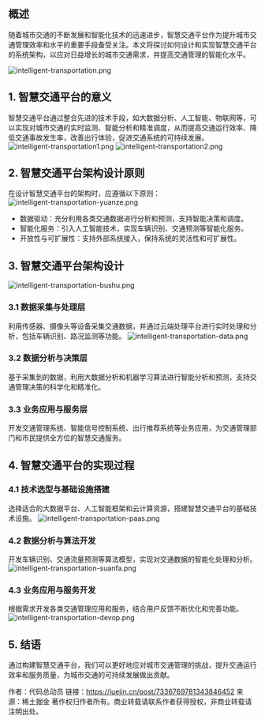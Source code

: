 ## 概述
随着城市交通的不断发展和智能化技术的迅速进步，智慧交通平台作为提升城市交通管理效率和水平的重要手段备受关注。本文将探讨如何设计和实现智慧交通平台的系统架构，以应对日益增长的城市交通需求，并提高交通管理的智能化水平。

![intelligent-transportation.png](..%2Fimgs%2Farchitecture-design%2Fintelligent-transportation.png)

## 1. 智慧交通平台的意义
智慧交通平台通过整合先进的技术手段，如大数据分析、人工智能、物联网等，可以实现对城市交通的实时监测、智能分析和精准调度，从而提高交通运行效率、降低交通事故发生率，改善出行体验，促进交通系统的可持续发展。
![intelligent-transportation1.png](..%2Fimgs%2Farchitecture-design%2Fintelligent-transportation1.png)
![intelligent-transportation2.png](..%2Fimgs%2Farchitecture-design%2Fintelligent-transportation2.png)
## 2. 智慧交通平台架构设计原则
在设计智慧交通平台的架构时，应遵循以下原则：
![intelligent-transportation-yuanze.png](..%2Fimgs%2Farchitecture-design%2Fintelligent-transportation-yuanze.png)
- 数据驱动：充分利用各类交通数据进行分析和预测，支持智能决策和调度。
- 智能化服务：引入人工智能技术，实现车辆识别、交通预测等智能化服务。
- 开放性与可扩展性：支持外部系统接入，保持系统的灵活性和可扩展性。
## 3. 智慧交通平台架构设计
![intelligent-transportation-bushu.png](..%2Fimgs%2Farchitecture-design%2Fintelligent-transportation-bushu.png)
### 3.1 数据采集与处理层
利用传感器、摄像头等设备采集交通数据，并通过云端处理平台进行实时处理和分析，包括车辆识别、路况监测等功能。
![intelligent-transportation-data.png](..%2Fimgs%2Farchitecture-design%2Fintelligent-transportation-data.png)

### 3.2 数据分析与决策层
基于采集到的数据，利用大数据分析和机器学习算法进行智能分析和预测，支持交通管理决策的科学化和精准化。
### 3.3 业务应用与服务层
开发交通管理系统、智能信号控制系统、出行推荐系统等业务应用，为交通管理部门和市民提供全方位的智慧交通服务。

## 4. 智慧交通平台的实现过程
### 4.1 技术选型与基础设施搭建
选择适合的大数据平台、人工智能框架和云计算资源，搭建智慧交通平台的基础技术设施。
![intelligent-transportation-paas.png](..%2Fimgs%2Farchitecture-design%2Fintelligent-transportation-paas.png)
### 4.2 数据分析与算法开发
开发车辆识别、交通流量预测等算法模型，实现对交通数据的智能化处理和分析。
![intelligent-transportation-suanfa.png](..%2Fimgs%2Farchitecture-design%2Fintelligent-transportation-suanfa.png)


### 4.3 业务应用与服务开发
根据需求开发各类交通管理应用和服务，结合用户反馈不断优化和完善功能。
![intelligent-transportation-devop.png](..%2Fimgs%2Farchitecture-design%2Fintelligent-transportation-devop.png)

## 5. 结语
   通过构建智慧交通平台，我们可以更好地应对城市交通管理的挑战，提升交通运行效率和服务质量，为城市交通的可持续发展做出贡献。

作者：代码总动员
链接：https://juejin.cn/post/7336769781343846452
来源：稀土掘金
著作权归作者所有。商业转载请联系作者获得授权，非商业转载请注明出处。